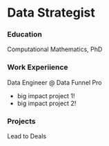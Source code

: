# Data Strategist

### Education
Computational Mathematics, PhD

### Work Experiience
Data Engineer @ Data Funnel Pro
- big impact project 1!
- big impact project 2!

### Projects
Lead to Deals

